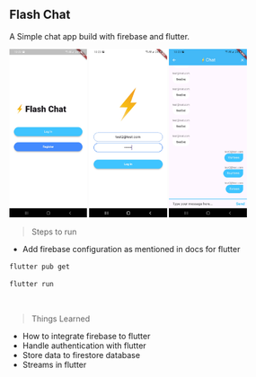 ## Flash Chat

A Simple chat app build with firebase and flutter.

<img src="./gh_assets/landing.jpg" height="300" />
<img src="./gh_assets/login.jpg" height="300" />
<img src="./gh_assets/chat.jpg" height="300" />

> Steps to run

- Add firebase configuration as mentioned in docs for flutter

```bash
flutter pub get
```

```bash
flutter run
```

<br />

> Things Learned

- How to integrate firebase to flutter
- Handle authentication with flutter
- Store data to firestore database
- Streams in flutter